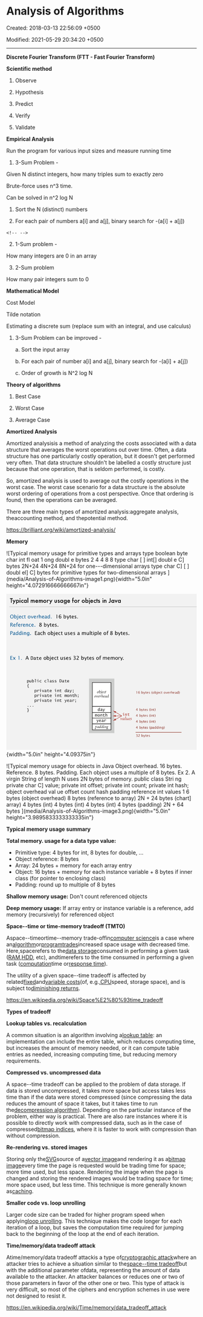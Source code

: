 # Analysis of Algorithms

Created: 2018-03-13 22:56:09 +0500

Modified: 2021-05-29 20:34:20 +0500

---

**Discrete Fourier Transform (FTT - Fast Fourier Transform)**



**Scientific method**

1.  Observe

2.  Hypothesis

3.  Predict

4.  Verify

5.  Validate



**Empirical Analysis**

Run the program for various input sizes and measure running time

1.  3-Sum Problem -

Given N distinct integers, how many triples sum to exactly zero

Brute-force uses n^3 time.

Can be solved in n^2 log N

1.  Sort the N (distinct) numbers

2.  For each pair of numbers a[i] and a[j], binary search for -(a[i] + a[j])

```{=html}
<!-- -->
```
2.  1-Sum problem -

How many integers are 0 in an array

3.  2-Sum problem

How many pair integers sum to 0



**Mathematical Model**

Cost Model

Tilde notation

Estimating a discrete sum (replace sum with an integral, and use calculus)



1.  3-Sum Problem can be improved -

    a.  Sort the input array

    b.  For each pair of number a[i] and a[j], binary search for -(a[i] + a[j])

    c.  Order of growth is N^2 log N



**Theory of algorithms**

1.  Best Case

2.  Worst Case

3.  Average Case



**Amortized Analysis**

Amortized analysisis a method of analyzing the costs associated with a data structure that averages the worst operations out over time. Often, a data structure has one particularly costly operation, but it doesn't get performed very often. That data structure shouldn't be labelled a costly structure just because that one operation, that is seldom performed, is costly.



So, amortized analysis is used to average out the costly operations in the worst case. The worst case scenario for a data structure is the absolute worst ordering of operations from a cost perspective. Once that ordering is found, then the operations can be averaged.



There are three main types of amortized analysis:aggregate analysis, theaccounting method, and thepotential method.



<https://brilliant.org/wiki/amortized-analysis/>



**Memory**

![Typical memory usage for primitive types and arrays type boolean byte char int fl oat 1 ong doubl e bytes 2 4 4 8 8 type char [ ] int[] doubl e C] bytes 2N+24 4N+24 8N+24 for one---dimensional arrays type char C] [ ] doubl el] C] bytes for primitive types for two-dimensional arrays ](media/Analysis-of-Algorithms-image1.png){width="5.0in" height="4.072916666666667in"}



![Typical memory usage for objects in Java Object overhead. 16 bytes. Reference. 8 bytes. Padding. Each object uses a multiple of 8 bytes. Ex l. A Date object uses 32 bytes of memory. public class Date pri vate int day; pri vate int month; pri vate int year; object overhead day month year padding int values 16 bytes (object overhead) 4 bytes (int) 4 bytes (int) 4 bytes (int) 4 bytes (padding) 32 bytes ](media/Analysis-of-Algorithms-image2.png){width="5.0in" height="4.09375in"}



![Typical memory usage for obiects in Java Object overhead. 16 bytes. Reference. 8 bytes. Padding. Each object uses a multiple of 8 bytes. Ex 2. A virgin String of length N uses 2N bytes of memory. public class Stri ng private char C] value; private int offset; private int count; private int hash; object overhead val ue offset count hash padding reference int values 1 6 bytes (object overhead) 8 bytes (reference to array) 2N + 24 bytes (chart] array) 4 bytes (int) 4 bytes (int) 4 bytes (int) 4 bytes (padding) 2N + 64 bytes ](media/Analysis-of-Algorithms-image3.png){width="5.0in" height="3.9895833333333335in"}



**Typical memory usage summary**

**Total memory. usage for a data type value:**
-   Primitive type: 4 bytes for int, 8 bytes for double, ...
-   Object reference: 8 bytes
-   Array: 24 bytes + memory for each array entry
-   Object: 16 bytes + memory for each instance variable + 8 bytes if inner class (for pointer to enclosing class)
-   Padding: round up to multiple of 8 bytes



**Shallow memory usage:** Don't count referenced objects



**Deep memory usage:** If array entry or instance variable is a reference, add memory (recursively) for referenced object



**Space--time or time-memory tradeoff (TMTO)**

Aspace--timeortime--memory trade-offin[computer science](https://en.wikipedia.org/wiki/Computer_science)is a case where an[algorithm](https://en.wikipedia.org/wiki/Algorithm)or[program](https://en.wikipedia.org/wiki/Computer_program)[trades](https://en.wikipedia.org/wiki/Trade-off)increased space usage with decreased time. Here,spacerefers to the[data storage](https://en.wikipedia.org/wiki/Computer_storage)consumed in performing a given task ([RAM](https://en.wikipedia.org/wiki/Dynamic_random-access_memory),[HDD](https://en.wikipedia.org/wiki/Hard_disk_drive), etc), andtimerefers to the time consumed in performing a given task ([computation](https://en.wikipedia.org/wiki/Time_complexity)time or[response time](https://en.wikipedia.org/wiki/Response_time_(technology))).



The utility of a given space--time tradeoff is affected by related[fixed](https://en.wikipedia.org/wiki/Fixed_cost)and[variable costs](https://en.wikipedia.org/wiki/Variable_costs)(of, e.g.,[CPU](https://en.wikipedia.org/wiki/CPU)speed, storage space), and is subject to[diminishing returns](https://en.wikipedia.org/wiki/Diminishing_returns).



<https://en.wikipedia.org/wiki/Space%E2%80%93time_tradeoff>



**Types of tradeoff**

**Lookup tables vs. recalculation**

A common situation is an algorithm involving a[lookup table](https://en.wikipedia.org/wiki/Lookup_table): an implementation can include the entire table, which reduces computing time, but increases the amount of memory needed, or it can compute table entries as needed, increasing computing time, but reducing memory requirements.



**Compressed vs. uncompressed data**

A space--time tradeoff can be applied to the problem of data storage. If data is stored uncompressed, it takes more space but access takes less time than if the data were stored compressed (since compressing the data reduces the amount of space it takes, but it takes time to run the[decompression algorithm](https://en.wikipedia.org/wiki/Data_compression)). Depending on the particular instance of the problem, either way is practical. There are also rare instances where it is possible to directly work with compressed data, such as in the case of compressed[bitmap indices](https://en.wikipedia.org/wiki/Bitmap_index), where it is faster to work with compression than without compression.



**Re-rendering vs. stored images**

Storing only the[SVG](https://en.wikipedia.org/wiki/Scalable_Vector_Graphics)source of a[vector image](https://en.wikipedia.org/wiki/Vector_graphics)and rendering it as a[bitmap image](https://en.wikipedia.org/wiki/Bitmap)every time the page is requested would be trading time for space; more time used, but less space. Rendering the image when the page is changed and storing the rendered images would be trading space for time; more space used, but less time. This technique is more generally known as[caching](https://en.wikipedia.org/wiki/Cache_(computing)).



**Smaller code vs. loop unrolling**

Larger code size can be traded for higher program speed when applying[loop unrolling](https://en.wikipedia.org/wiki/Loop_unrolling). This technique makes the code longer for each iteration of a loop, but saves the computation time required for jumping back to the beginning of the loop at the end of each iteration.



**Time/memory/data tradeoff attack**

Atime/memory/data tradeoff attackis a type of[cryptographic attack](https://en.wikipedia.org/wiki/Cryptanalysis)where an attacker tries to achieve a situation similar to the[space--time tradeoff](https://en.wikipedia.org/wiki/Space%E2%80%93time_tradeoff)but with the additional parameter ofdata, representing the amount of data available to the attacker. An attacker balances or reduces one or two of those parameters in favor of the other one or two. This type of attack is very difficult, so most of the ciphers and encryption schemes in use were not designed to resist it.



<https://en.wikipedia.org/wiki/Time/memory/data_tradeoff_attack>



